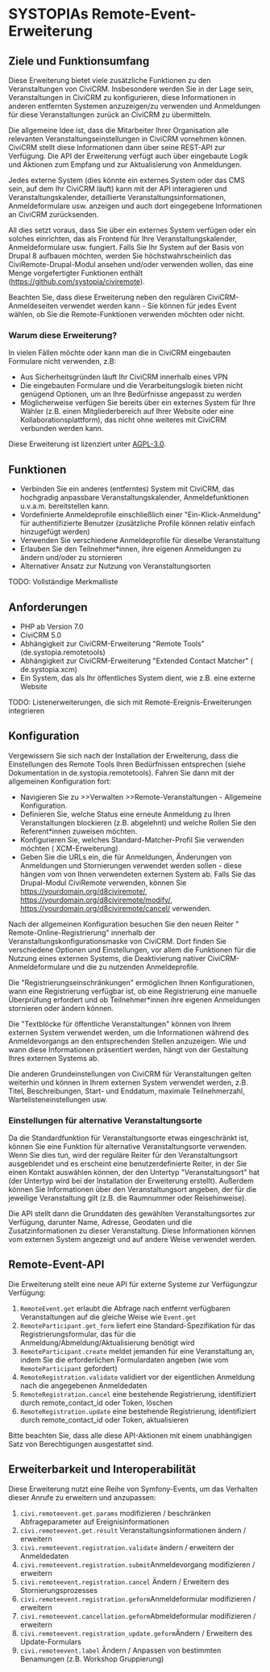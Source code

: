 # SYSTOPIAs Remote-Event-Erweiterung

## Ziele und Funktionsumfang

Diese Erweiterung bietet viele zusätzliche Funktionen zu den Veranstaltungen von
CiviCRM. Insbesondere werden Sie in der Lage sein, Veranstaltungen in CiviCRM zu
konfigurieren, diese Informationen in anderen entfernten Systemen anzuzeigen/zu
verwenden und Anmeldungen für diese Veranstaltungen zurück an CiviCRM zu
übermitteln.

Die allgemeine Idee ist, dass die Mitarbeiter Ihrer Organisation alle relevanten
Veranstaltungseinstellungen in CiviCRM vornehmen können. CiviCRM stellt diese
Informationen dann über seine REST-API zur Verfügung. Die API der Erweiterung
verfügt auch über eingebaute Logik und Aktionen zum Empfang und zur
Aktualisierung von Anmeldungen.

Jedes externe System (dies könnte ein externes System oder das CMS sein, auf dem
Ihr CiviCRM läuft) kann mit der API interagieren und Veranstaltungskalender,
detaillierte Veranstaltungsinformationen, Anmeldeformulare usw. anzeigen und
auch dort eingegebene Informationen an CiviCRM zurücksenden.

All dies setzt voraus, dass Sie über ein externes System verfügen oder ein
solches einrichten, das als Frontend für Ihre Veranstaltungskalender,
Anmeldeformulare usw. fungiert. Falls Sie Ihr System auf der Basis von Drupal 8
aufbauen möchten, werden Sie höchstwahrscheinlich das CiviRemote-Drupal-Modul
ansehen und/oder verwenden wollen, das eine Menge vorgefertigter Funktionen
enthält (https://github.com/systopia/civiremote).

Beachten Sie, dass diese Erweiterung neben den regulären CiviCRM-Anmeldeseiten
verwendet werden kann - Sie können für jedes Event wählen, ob Sie die
Remote-Funktionen verwenden möchten oder nicht.

### Warum diese Erweiterung?

In vielen Fällen möchte oder kann man die in CiviCRM eingebauten Formulare nicht
verwenden, z.B:

* Aus Sicherheitsgründen läuft Ihr CiviCRM innerhalb eines VPN
* Die eingebauten Formulare und die Verarbeitungslogik bieten nicht genügend
  Optionen, um an Ihre Bedürfnisse angepasst zu werden
* Möglicherweise verfügen Sie bereits über ein externes System für Ihre Wähler
  (z.B. einen Mitgliederbereich auf Ihrer Website oder eine
  Kollaborationsplattform), das nicht ohne weiteres mit CiviCRM verbunden werden
  kann.

Diese Erweiterung ist lizenziert
unter [AGPL-3.0](https://www.gnu.org/licenses/agpl-3.0).

## Funktionen

* Verbinden Sie ein anderes (entferntes) System mit CiviCRM, das hochgradig
  anpassbare Veranstaltungskalender, Anmeldefunktionen u.v.a.m. bereitstellen
  kann.
* Vordefinierte Anmeldeprofile einschließlich einer "Ein-Klick-Anmeldung" für
  authentifizierte Benutzer (zusätzliche Profile können relativ einfach
  hinzugefügt werden)
* Verwenden Sie verschiedene Anmeldeprofile für dieselbe Veranstaltung
* Erlauben Sie den Teilnehmer*innen, ihre eigenen Anmeldungen zu ändern und/oder
  zu stornieren
* Alternativer Ansatz zur Nutzung von Veranstaltungsorten

TODO: Vollständige Merkmalliste

## Anforderungen

* PHP ab Version 7.0
* CiviCRM 5.0
* Abhängigkeit zur CiviCRM-Erweiterung "Remote Tools" (de.systopia.remotetools)
* Abhängigkeit zur CiviCRM-Erweiterung "Extended Contact Matcher" (
  de.systopia.xcm)
* Ein System, das als Ihr öffentliches System dient, wie z.B. eine externe
  Website

TODO: Listenerweiterungen, die sich mit Remote-Ereignis-Erweiterungen
integrieren

## Konfiguration

Vergewissern Sie sich nach der Installation der Erweiterung, dass die
Einstellungen des Remote Tools Ihren Bedürfnissen entsprechen (siehe
Dokumentation in de.systopia.remotetools). Fahren Sie dann mit der allgemeinen
Konfiguration fort:

* Navigieren Sie zu >>Verwalten >>Remote-Veranstaltungen - Allgemeine
  Konfiguration.
* Definieren Sie, welche Status eine erneute Anmeldung zu Ihren Veranstaltungen
  blockieren (z.B. abgelehnt) und welche Rollen Sie den Referent*innen zuweisen
  möchten.
* Konfigurieren Sie, welches Standard-Matcher-Profil Sie verwenden möchten (
  XCM-Erweiterung)
* Geben Sie die URLs ein, die für Anmeldungen, Änderungen von Anmeldungen und
  Stornierungen verwendet werden sollen - diese hängen vom von Ihnen verwendeten
  externen System ab. Falls Sie das Drupal-Modul CiviRemote verwenden, können
  Sie https://yourdomain.org/d8civiremote/,
  https://yourdomain.org/d8civiremote/modify/,
  https://yourdomain.org/d8civiremote/cancel/
  verwenden.

Nach der allgemeinen Konfiguration besuchen Sie den neuen Reiter "
Remote-Online-Registrierung" innerhalb der Veranstaltungskonfigurationsmaske von
CiviCRM. Dort finden Sie verschiedene Optionen und Einstellungen, vor allem die
Funktionen für die Nutzung eines externen Systems, die Deaktivierung nativer
CiviCRM-Anmeldeformulare und die zu nutzenden Anmeldeprofile.

Die "Registrierungseinschränkungen" ermöglichen Ihnen Konfigurationen, wann eine
Registrierung verfügbar ist, ob eine Registrierung eine manuelle Überprüfung
erfordert und ob Teilnehmer*innen ihre eigenen Anmeldungen stornieren oder
ändern können.

Die "Textblöcke für öffentliche Veranstaltungen" können von Ihrem externen
System verwendet werden, um die Informationen während des Anmeldevorgangs an den
entsprechenden Stellen anzuzeigen. Wie und wann diese Informationen präsentiert
werden, hängt von der Gestaltung Ihres externen Systems ab.

Die anderen Grundeinstellungen von CiviCRM für Veranstaltungen gelten weiterhin
und können in Ihrem externen System verwendet werden, z.B. Titel,
Beschreibungen, Start- und Enddatum, maximale Teilnehmerzahl,
Wartelisteneinstellungen usw.

### Einstellungen für alternative Veranstaltungsorte

Da die Standardfunktion für Veranstaltungsorte etwas eingeschränkt ist, können
Sie eine Funktion für alternative Veranstaltungsorte verwenden. Wenn Sie dies
tun, wird der reguläre Reiter für den Veranstaltungsort ausgeblendet und es
erscheint eine benutzerdefinierte Reiter, in der Sie einen Kontakt auswählen
können, der den Untertyp "Veranstaltungsort" hat (der Untertyp wird bei der
Installation der Erweiterung erstellt). Außerdem können Sie Informationen über
den Veranstaltungsort angeben, der für die jeweilige Veranstaltung gilt (z.B.
die Raumnummer oder Reisehinweise).

Die API stellt dann die Grunddaten des gewählten Veranstaltungsortes zur
Verfügung, darunter Name, Adresse, Geodaten und die Zusatzinformationen zu
dieser Veranstaltung. Diese Informationen können vom externen System angezeigt
und auf andere Weise verwendet werden.

## Remote-Event-API

Die Erweiterung stellt eine neue API für externe Systeme zur Verfügungzur
Verfügung:

1. ``RemoteEvent.get`` erlaubt die Abfrage nach entfernt verfügbaren
   Veranstaltungen auf die gleiche Weise wie ``Event.get``
1. ``RemoteParticipant.get_form`` liefert eine Standard-Spezifikation für das
   Registrierungsformular, das für die Anmeldung/Abmeldung/Aktualisierung
   benötigt wird
1. ``RemoteParticipant.create`` meldet jemanden für eine Veranstaltung an, indem
   Sie die erforderlichen Formulardaten angeben (wie vom ``RemoteParticipant``
   gefordert)
1. ``RemoteRegistration.validate`` validiert vor der eigentlichen Anmeldung nach
   die angegebenen Anmeldedaten
1. ``RemoteRegistration.cancel`` eine bestehende Registrierung, identifiziert
   durch remote_contact_id oder Token, löschen
1. ``RemoteRegistration.update`` eine bestehende Registrierung, identifiziert
   durch remote_contact_id oder Token, aktualisieren

Bitte beachten Sie, dass alle diese API-Aktionen mit einem unabhängigen Satz von
Berechtigungen ausgestattet sind.

## Erweiterbarkeit und Interoperabilität

Diese Erweiterung nutzt eine Reihe von Symfony-Events, um das Verhalten dieser
Anrufe zu erweitern und anzupassen:

1. ``civi.remoteevent.get.params`` modifizieren / beschränken Abfrageparameter
   auf Ereignisinformationen
1. ``civi.remoteevent.get.result`` Veranstaltungsinformationen ändern /
   erweitern
1. ``civi.remoteevent.registration.validate`` ändern / erweitern der
   Anmeldedaten
1. ``civi.remoteevent.registration.submit``Anmeldevorgang modifizieren /
   erweitern
1. ``civi.remoteevent.registration.cancel`` Ändern / Erweitern des
   Stornierungsprozesses
1. ``civi.remoteevent.registration.geform``Anmeldeformular modifizieren /
   erweitern
1. ``civi.remoteevent.cancellation.geform``Abmeldeformular modifizieren /
   erweitern
1. ``civi.remoteevent.registration_update.geform``Ändern / Erweitern des
   Update-Formulars
1. ``civi.remoteevent.label`` Ändern / Anpassen von bestimmten Benamungen (z.B.
   Workshop Gruppierung)
